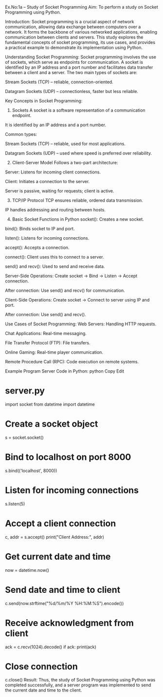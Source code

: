 Ex.No:1a – Study of Socket Programming
Aim:
To perform a study on Socket Programming using Python.

Introduction:
Socket programming is a crucial aspect of network communication, allowing data exchange between computers over a network. It forms the backbone of various networked applications, enabling communication between clients and servers. This study explores the fundamental concepts of socket programming, its use cases, and provides a practical example to demonstrate its implementation using Python.

Understanding Socket Programming:
Socket programming involves the use of sockets, which serve as endpoints for communication. A socket is identified by an IP address and a port number and facilitates data transfer between a client and a server. The two main types of sockets are:

Stream Sockets (TCP) – reliable, connection-oriented.

Datagram Sockets (UDP) – connectionless, faster but less reliable.

Key Concepts in Socket Programming:
1. Sockets
A socket is a software representation of a communication endpoint.

It is identified by an IP address and a port number.

Common types:

Stream Sockets (TCP) – reliable, used for most applications.

Datagram Sockets (UDP) – used where speed is preferred over reliability.

2. Client-Server Model
Follows a two-part architecture:

Server: Listens for incoming client connections.

Client: Initiates a connection to the server.

Server is passive, waiting for requests; client is active.

3. TCP/IP Protocol
TCP ensures reliable, ordered data transmission.

IP handles addressing and routing between hosts.

4. Basic Socket Functions in Python
socket(): Creates a new socket.

bind(): Binds socket to IP and port.

listen(): Listens for incoming connections.

accept(): Accepts a connection.

connect(): Client uses this to connect to a server.

send() and recv(): Used to send and receive data.

Server-Side Operations:
Create socket → Bind → Listen → Accept connection.

After connection: Use send() and recv() for communication.

Client-Side Operations:
Create socket → Connect to server using IP and port.

After connection: Use send() and recv().

Use Cases of Socket Programming:
Web Servers: Handling HTTP requests.

Chat Applications: Real-time messaging.

File Transfer Protocol (FTP): File transfers.

Online Gaming: Real-time player communication.

Remote Procedure Call (RPC): Code execution on remote systems.

Example Program
Server Code in Python:
python
Copy
Edit
# server.py
import socket
from datetime import datetime

# Create a socket object
s = socket.socket()

# Bind to localhost on port 8000
s.bind(('localhost', 8000))

# Listen for incoming connections
s.listen(5)

# Accept a client connection
c, addr = s.accept()
print("Client Address:", addr)

# Get current date and time
now = datetime.now()

# Send date and time to client
c.send(now.strftime("%d/%m/%Y %H:%M:%S").encode())

# Receive acknowledgment from client
ack = c.recv(1024).decode()
if ack:
    print(ack)

# Close connection
c.close()
Result:
Thus, the study of Socket Programming using Python was completed successfully, and a server program was implemented to send the current date and time to the client.

